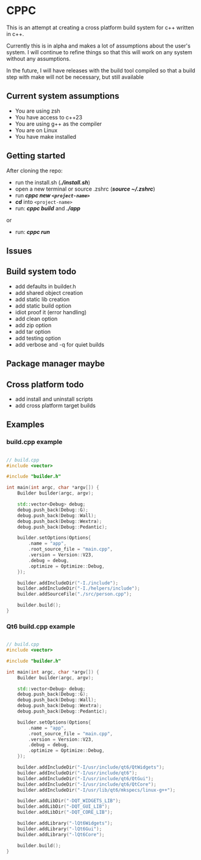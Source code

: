 # CPPC

This is an attempt at creating a cross platform build system for c++
written in c++.

Currently this is in alpha and makes a lot of assumptions about the user's
system. I will continue to refine things so that this will work on any system
without any assumptions.

In the future, I will have releases with the build tool compiled so that a
build step with make will not be necessary, but still available

## Current system assumptions
- You are using zsh
- You have access to c++23
- You are using g++ as the compiler
- You are on Linux
- You have make installed

## Getting started

After cloning the repo:
- run the install.sh (***./install.sh***)
- open a new terminal or source .zshrc (***source ~/.zshrc***)
- run ***cppc new `<project-name>`***
- ***cd*** into `<project-name>`
- run: ***cppc build*** and ***./app***

or

- run: ***cppc run***

## Issues

## Build system todo
- add defaults in builder.h
- add shared object creation
- add static lib creation
- add static build option
- idiot proof it (error handling)
- add clean option
- add zip option
- add tar option
- add testing option
- add verbose and -q for quiet builds

## Package manager maybe

## Cross platform todo
- add install and uninstall scripts
- add cross platform target builds

## Examples

### build.cpp example
```cpp

// build.cpp
#include <vector>

#include "builder.h"

int main(int argc, char *argv[]) {
    Builder builder(argc, argv);

    std::vector<Debug> debug;
    debug.push_back(Debug::G);
    debug.push_back(Debug::Wall);
    debug.push_back(Debug::Wextra);
    debug.push_back(Debug::Pedantic);

    builder.setOptions(Options{
        .name = "app",
        .root_source_file = "main.cpp",
        .version = Version::V23,
        .debug = debug,
        .optimize = Optimize::Debug,
    });

    builder.addIncludeDir("-I./include");
    builder.addIncludeDir("-I./helpers/include");
    builder.addSourceFile("./src/person.cpp");

    builder.build();
}

```

### Qt6 build.cpp example
```c++

// build.cpp
#include <vector>

#include "builder.h"

int main(int argc, char *argv[]) {
    Builder builder(argc, argv);

    std::vector<Debug> debug;
    debug.push_back(Debug::G);
    debug.push_back(Debug::Wall);
    debug.push_back(Debug::Wextra);
    debug.push_back(Debug::Pedantic);

    builder.setOptions(Options{
        .name = "app",
        .root_source_file = "main.cpp",
        .version = Version::V23,
        .debug = debug,
        .optimize = Optimize::Debug,
    });

    builder.addIncludeDir("-I/usr/include/qt6/QtWidgets");
    builder.addIncludeDir("-I/usr/include/qt6");
    builder.addIncludeDir("-I/usr/include/qt6/QtGui");
    builder.addIncludeDir("-I/usr/include/qt6/QtCore");
    builder.addIncludeDir("-I/usr/lib/qt6/mkspecs/linux-g++");

    builder.addLibDir("-DQT_WIDGETS_LIB");
    builder.addLibDir("-DQT_GUI_LIB");
    builder.addLibDir("-DQT_CORE_LIB");

    builder.addLibrary("-lQt6Widgets");
    builder.addLibrary("-lQt6Gui");
    builder.addLibrary("-lQt6Core");

    builder.build();
}

```
